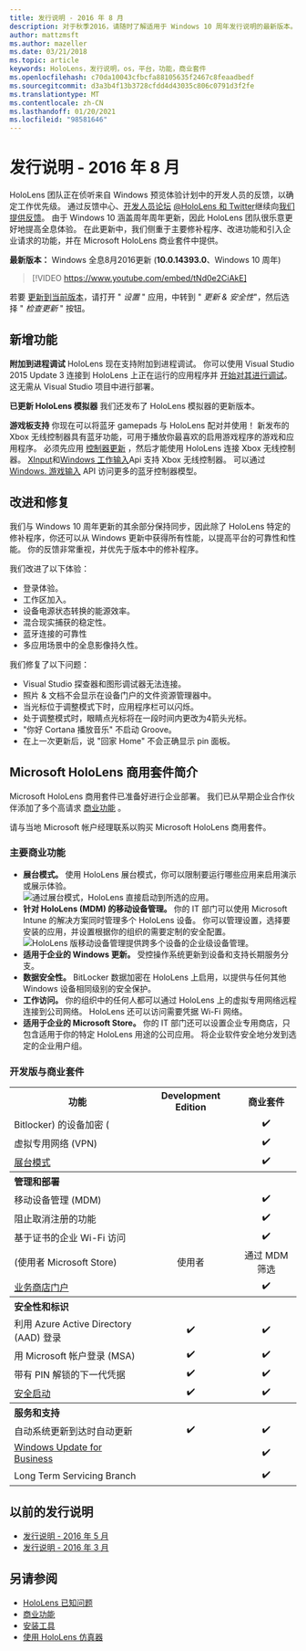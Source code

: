 ```yaml
---
title: 发行说明 - 2016 年 8 月
description: 对于秋季2016，请随时了解适用于 Windows 10 周年发行说明的最新版本。
author: mattzmsft
ms.author: mazeller
ms.date: 03/21/2018
ms.topic: article
keywords: HoloLens，发行说明，os，平台，功能，商业套件
ms.openlocfilehash: c70da10043cfbcfa88105635f2467c8feaadbedf
ms.sourcegitcommit: d3a3b4f13b3728cfdd4d43035c806c0791d3f2fe
ms.translationtype: MT
ms.contentlocale: zh-CN
ms.lasthandoff: 01/20/2021
ms.locfileid: "98581646"
---
```

# <a name="release-notes---august-2016"></a>发行说明 - 2016 年 8 月

HoloLens 团队正在侦听来自 Windows 预览体验计划中的开发人员的反馈，以确定工作优先级。 通过反馈中心、[开发人员论坛](https://forums.hololens.com) [ @HoloLens 和 Twitter](https://twitter.com/hololens)继续向[我们提供反馈](/windows/mixed-reality/give-us-feedback)。 由于 Windows 10 涵盖周年周年更新，因此 HoloLens 团队很乐意更好地提高全息体验。 在此更新中，我们侧重于主要修补程序、改进功能和引入企业请求的功能，并在 Microsoft HoloLens 商业套件中提供。

**最新版本：** Windows 全息8月2016更新 (**10.0.14393.0**、Windows 10 周年) 

>[!VIDEO https://www.youtube.com/embed/tNd0e2CiAkE]

若要 [更新到当前版本](/windows/mixed-reality/updating-hololens)，请打开 " *设置* " 应用，中转到 " *更新 & 安全性*"，然后选择 " *检查更新* " 按钮。

## <a name="new-features"></a>新增功能

**附加到进程调试** HoloLens 现在支持附加到进程调试。 你可以使用 Visual Studio 2015 Update 3 连接到 HoloLens 上正在运行的应用程序并 [开始对其进行调试](/windows/mixed-reality/develop/platform-capabilities-and-apis/using-visual-studio#debugging-an-installed-or-running-app)。 这无需从 Visual Studio 项目中进行部署。

**已更新 HoloLens 模拟器** 我们还发布了 HoloLens 模拟器的更新版本。

**游戏板支持** 你现在可以将蓝牙 gamepads 与 HoloLens 配对并使用！ 新发布的 Xbox 无线控制器具有蓝牙功能，可用于播放你最喜欢的启用游戏程序的游戏和应用程序。 必须先应用 [控制器更新](https://support.xbox.com/xbox-one/accessories/update-controller-for-stereo-headset-adapter) ，然后才能使用 HoloLens 连接 Xbox 无线控制器。 [XInput](/windows/win32/xinput/xinput-game-controller-apis-portal)和[Windows 工作输入](/uwp/api/Windows.Gaming.Input)Api 支持 Xbox 无线控制器。 可以通过 [Windows. 游戏输入](/uwp/api/Windows.Gaming.Input) API 访问更多的蓝牙控制器模型。

## <a name="improvements-and-fixes"></a>改进和修复

我们与 Windows 10 周年更新的其余部分保持同步，因此除了 HoloLens 特定的修补程序，你还可以从 Windows 更新中获得所有性能，以提高平台的可靠性和性能。 你的反馈非常重视，并优先于版本中的修补程序。

我们改进了以下体验：
* 登录体验。
* 工作区加入。
* 设备电源状态转换的能源效率。
* 混合现实捕获的稳定性。
* 蓝牙连接的可靠性
* 多应用场景中的全息影像持久性。

我们修复了以下问题：
* Visual Studio 探查器和图形调试器无法连接。
* 照片 & 文档不会显示在设备门户的文件资源管理器中。
* 当光标位于调整模式下时，应用程序栏可以闪烁。
* 处于调整模式时，眼睛点光标将在一段时间内更改为4箭头光标。
* "你好 Cortana 播放音乐" 不启动 Groove。
* 在上一次更新后，说 "回家 Home" 不会正确显示 pin 面板。

## <a name="introducing-microsoft-hololens-commercial-suite"></a>Microsoft HoloLens 商用套件简介

Microsoft HoloLens 商用套件已准备好进行企业部署。 我们已从早期企业合作伙伴添加了多个高请求 [商业功能](/windows/mixed-reality/commercial-features) 。

请与当地 Microsoft 帐户经理联系以购买 Microsoft HoloLens 商用套件。

### <a name="key-commercial-features"></a>主要商业功能 

* **展台模式。** 使用 HoloLens 展台模式，你可以限制要运行哪些应用来启用演示或展示体验。<br>
  ![通过展台模式，HoloLens 直接启动到所选的应用。](images/201608-kioskmode-400px.png)
* **针对 HoloLens (MDM) 的移动设备管理。** 你的 IT 部门可以使用 Microsoft Intune 的解决方案同时管理多个 HoloLens 设备。 你可以管理设置，选择要安装的应用，并设置根据你的组织的需要定制的安全配置。<br>
  ![HoloLens 版移动设备管理提供跨多个设备的企业级设备管理。](images/201608-enterprisemanagement-400px.png)
* **适用于企业的 Windows 更新。** 受控操作系统更新到设备和支持长期服务分支。
* **数据安全性。** BitLocker 数据加密在 HoloLens 上启用，以提供与任何其他 Windows 设备相同级别的安全保护。
* **工作访问。** 你的组织中的任何人都可以通过 HoloLens 上的虚拟专用网络远程连接到公司网络。 HoloLens 还可以访问需要凭据 Wi-Fi 网络。
* **适用于企业的 Microsoft Store。** 你的 IT 部门还可以设置企业专用商店，只包含适用于你的特定 HoloLens 用途的公司应用。 将企业软件安全地分发到选定的企业用户组。

### <a name="development-edition-vs-commercial-suite"></a>开发版与商业套件

<table>
<tr>
<th>功能</th><th>Development Edition</th><th>商业套件</th>
</tr><tr>
<td>Bitlocker) 的设备加密 (</td><td></td><td style="text-align: center;">✔️</td>
</tr><tr>
<td>虚拟专用网络 (VPN)</td><td></td><td style="text-align: center;">✔️</td>
</tr><tr>
<td><a href="/windows/mixed-reality/develop/platform-capabilities-and-apis/using-the-windows-device-portal#kiosk-mode">展台模式</a></td><td></td><td style="text-align: center;">✔️</td>
</tr><tr>
<th colspan="3" style="text-align: left;"> 管理和部署</th>
</tr><tr>
<td>移动设备管理 (MDM)</td><td style="text-align: center;"></td><td style="text-align: center;">✔️</td>
</tr><tr>
<td>阻止取消注册的功能</td><td></td><td style="text-align: center;">✔️</td>
</tr><tr>
<td>基于证书的企业 Wi-Fi 访问</td><td></td><td style="text-align: center;">✔️</td>
</tr><tr>
<td> (使用者 Microsoft Store) </td><td style="text-align: center;">使用者</td><td style="text-align: center;">通过 MDM 筛选</td>
</tr><tr>
<td><a href="/microsoft-store/working-with-line-of-business-apps">业务商店门户</a></td><td></td><td style="text-align: center;">✔️</td>
</tr><tr>
<th colspan="3" style="text-align: left;"> 安全性和标识</th>
</tr><tr>
<td>利用 Azure Active Directory (AAD) 登录</td><td style="text-align: center;">✔️</td><td style="text-align: center;">✔️</td>
</tr><tr>
<td>用 Microsoft 帐户登录 (MSA) </td><td style="text-align: center;">✔️</td><td style="text-align: center;">✔️</td>
</tr><tr>
<td>带有 PIN 解锁的下一代凭据</td><td style="text-align: center;">✔️</td><td style="text-align: center;">✔️</td>
</tr><tr>
<td><a href="/windows-hardware/design/device-experiences/oem-secure-boot">安全启动</a></td><td style="text-align: center;">✔️</td><td style="text-align: center;">✔️</td>
</tr><tr>
<th colspan="3" style="text-align: left;"> 服务和支持</th>
</tr><tr>
<td>自动系统更新到达时自动更新</td><td style="text-align: center;">✔️</td><td style="text-align: center;">✔️</td>
</tr><tr>
<td><a href="/windows/deployment/update/waas-manage-updates-wufb">Windows Update for Business</a></td><td></td><td style="text-align: center;">✔️</td>
</tr><tr>
<td>Long Term Servicing Branch</td><td></td><td style="text-align: center;">✔️</td>
</tr>
</table>

## <a name="prior-release-notes"></a>以前的发行说明
* [发行说明 - 2016 年 5 月](release-notes-may-2016.md)
* [发行说明 - 2016 年 3 月](release-notes-march-2016.md)

## <a name="see-also"></a>另请参阅
* [HoloLens 已知问题](/windows/mixed-reality/hololens-known-issues)
* [商业功能](/windows/mixed-reality/commercial-features)
* [安装工具](/windows/mixed-reality/develop/install-the-tools)
* [使用 HoloLens 仿真器](/windows/mixed-reality/develop/platform-capabilities-and-apis/using-the-hololens-emulator)